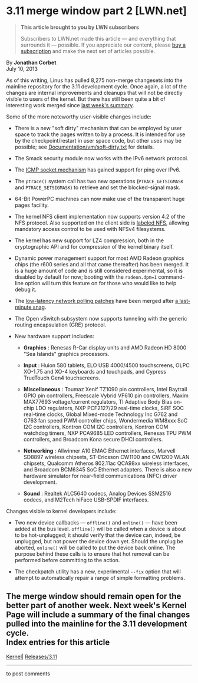 # 3.11 merge window part 2 [LWN.net]

> **This article brought to you by LWN subscribers**
> 
> Subscribers to LWN.net made this article — and everything that surrounds it — possible. If you appreciate our content, please [buy a subscription](/Promo/nst-nag3/subscribe) and make the next set of articles possible. 

By **Jonathan Corbet**  
July 10, 2013 

As of this writing, Linus has pulled 8,275 non-merge changesets into the mainline repository for the 3.11 development cycle. Once again, a lot of the changes are internal improvements and cleanups that will not be directly visible to users of the kernel. But there has still been quite a bit of interesting work merged since [last week's summary](/Articles/557314/). 

Some of the more noteworthy user-visible changes include: 

  * There is a new "soft dirty" mechanism that can be employed by user space to track the pages written to by a process. It is intended for use by the checkpoint/restart in user space code, but other uses may be possible; see [Documentation/vm/soft-dirty.txt](/Articles/558140/) for details. 

  * The Smack security module now works with the IPv6 network protocol. 

  * The [ICMP socket mechanism](/Articles/420799/) has gained support for ping over IPv6. 

  * The `ptrace()` system call has two new operations (`PTRACE_GETSIGMASK` and `PTRACE_SETSIGMASK`) to retrieve and set the blocked-signal mask. 

  * 64-Bit PowerPC machines can now make use of the transparent huge pages facility. 

  * The kernel NFS client implementation now supports version 4.2 of the NFS protocol. Also supported on the client side is [labeled NFS](http://selinuxproject.org/page/Labeled_NFS), allowing mandatory access control to be used with NFSv4 filesystems. 

  * The kernel has new support for LZ4 compression, both in the cryptographic API and for compression of the kernel binary itself. 

  * Dynamic power management support for most AMD Radeon graphics chips (the r600 series and all that came thereafter) has been merged. It is a huge amount of code and is still considered experimental, so it is disabled by default for now; booting with the `radeon.dpm=1` command-line option will turn this feature on for those who would like to help debug it. 

  * The [low-latency network polling patches](/Articles/551284/) have been merged after [a last-minute snag](/Articles/558305/). 

  * The Open vSwitch subsystem now supports tunneling with the generic routing encapsulation (GRE) protocol. 

  * New hardware support includes: 

    * **Graphics** : Renesas R-Car display units and AMD Radeon HD 8000 "Sea Islands" graphics processors. 

    * **Input** : Huion 580 tablets, ELO USB 4000/4500 touchscreens, OLPC XO-1.75 and XO-4 keyboards and touchpads, and Cypress TrueTouch Gen4 touchscreens. 

    * **Miscellaneous** : Toumaz Xenif TZ1090 pin controllers, Intel Baytrail GPIO pin controllers, Freescale Vybrid VF610 pin controllers, Maxim MAX77693 voltage/current regulators, TI Adaptive Body Bias on-chip LDO regulators, NXP PCF2127/29 real-time clocks, SiRF SOC real-time clocks, Global Mixed-mode Technology Inc G762 and G763 fan speed PWM controller chips, Wondermedia WM8xxx SoC I2C controllers, Kontron COM I2C controllers, Kontron COM watchdog timers, NXP PCA9685 LED controllers, Renesas TPU PWM controllers, and Broadcom Kona secure DHCI controllers. 

    * **Networking** : Allwinner A10 EMAC Ethernet interfaces, Marvell SD8897 wireless chipsets, ST-Ericsson CW1100 and CW1200 WLAN chipsets, Qualcomm Atheros 802.11ac QCA98xx wireless interfaces, and Broadcom BCM6345 SoC Ethernet adapters. There is also a new hardware simulator for near-field communications (NFC) driver development. 

    * **Sound** : Realtek ALC5640 codecs, Analog Devices SSM2516 codecs, and M2Tech hiFace USB-SPDIF interfaces. 




Changes visible to kernel developers include: 

  * Two new device callbacks — `offline()` and `online()` — have been added at the bus level. `offline()` will be called when a device is about to be hot-unplugged; it should verify that the device can, indeed, be unplugged, but not power the device down yet. Should the unplug be aborted, `online()` will be called to put the device back online. The purpose behind these calls is to ensure that hot removal can be performed before committing to the action. 

  * The checkpatch utility has a new, experimental `--fix` option that will attempt to automatically repair a range of simple formatting problems. 




The merge window should remain open for the better part of another week. Next week's Kernel Page will include a summary of the final changes pulled into the mainline for the 3.11 development cycle.  
Index entries for this article  
---  
[Kernel](/Kernel/Index)| [Releases/3.11](/Kernel/Index#Releases-3.11)  
  


* * *

to post comments 

